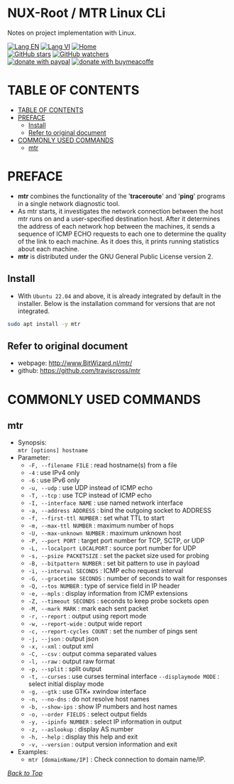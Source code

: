 # NUX-Root / MTR Linux CLi
Notes on project implementation with Linux.

[![Lang EN](https://img.shields.io/badge/lang-en-green)](Mtr-CLi.md)
[![Lang VI](https://img.shields.io/badge/lang-vi-yellow)](Mtr-CLi.vi.md)
[![Home](https://img.shields.io/badge/Main-blue)](../README.md)<br/>
[![GitHub stars](https://img.shields.io/github/stars/quachdoduy/NUX-Root?logo=GitHub&style=flat&color=red)](https://github.com/quachdoduy/NUX-Root/stargazers)
[![GitHub watchers](https://img.shields.io/github/watchers/quachdoduy/NUX-Root?logo=GitHub&style=flat&color=blue)](https://github.com/quachdoduy/NUX-Root/watchers)<br/>
[![donate with paypal](https://img.shields.io/badge/Like_it%3F-Donate!-green?logo=githubsponsors&logoColor=orange&style=flat)](https://paypal.me/quachdoduy)
[![donate with buymeacoffe](https://img.shields.io/badge/Like_it%3F-Donate!-blue?logo=githubsponsors&logoColor=orange&style=flat)](https://buymeacoffee.com/quachdoduy)

# TABLE OF CONTENTS
- [TABLE OF CONTENTS](#table-of-contents)
- [PREFACE](#preface)
    - [Install](#install)
    - [Refer to original document](#refer-to-original-document)
- [COMMONLY USED COMMANDS](#commonly-used-commands)
    - [mtr](#mtr)

# PREFACE
- **mtr** combines the functionality of the '**traceroute**' and '**ping**' programs in a single network diagnostic tool.
- As mtr starts, it investigates the network connection between the host mtr runs on and a user-specified destination host. After it determines the address of each network hop between the machines, it sends a sequence of ICMP ECHO requests to each one to determine the quality of the link to each machine. As it does this, it prints running statistics about each machine.
- **mtr** is distributed under the GNU General Public License version 2.

## Install
- With `Ubuntu 22.04` and above, it is already integrated by default in the installer. Below is the installation command for versions that are not integrated.
```bash
sudo apt install -y mtr
```

## Refer to original document
- webpage: http://www.BitWizard.nl/mtr/
- github: https://github.com/traviscross/mtr

# COMMONLY USED COMMANDS

## mtr
- Synopsis:<br>
    `mtr [options] hostname`<br>
- Parameter:
    * `-F, --filename FILE`       : read hostname(s) from a file
    * `-4`                        : use IPv4 only
    * `-6`                        : use IPv6 only
    * `-u, --udp`                 : use UDP instead of ICMP echo
    * `-T, --tcp`                 : use TCP instead of ICMP echo
    * `-I, --interface NAME`      : use named network interface
    * `-a, --address ADDRESS`     : bind the outgoing socket to ADDRESS
    * `-f, --first-ttl NUMBER`    : set what TTL to start
    * `-m, --max-ttl NUMBER`      : maximum number of hops
    * `-U, --max-unknown NUMBER`  : maximum unknown host
    * `-P, --port PORT`           : target port number for TCP, SCTP, or UDP
    * `-L, --localport LOCALPORT` : source port number for UDP
    * `-s, --psize PACKETSIZE`    : set the packet size used for probing
    * `-B, --bitpattern NUMBER`   : set bit pattern to use in payload
    * `-i, --interval SECONDS`    : ICMP echo request interval
    * `-G, --gracetime SECONDS`   : number of seconds to wait for responses
    * `-Q, --tos NUMBER`          : type of service field in IP header
    * `-e, --mpls`                : display information from ICMP extensions
    * `-Z, --timeout SECONDS`     : seconds to keep probe sockets open
    * `-M, --mark MARK`           : mark each sent packet
    * `-r, --report`              : output using report mode
    * `-w, --report-wide`         : output wide report
    * `-c, --report-cycles COUNT` : set the number of pings sent
    * `-j, --json`                : output json
    * `-x, --xml`                 : output xml
    * `-C, --csv`                 : output comma separated values
    * `-l, --raw`                 : output raw format
    * `-p, --split`               : split output
    * `-t, --curses`              : use curses terminal interface
          `--displaymode MODE`    : select initial display mode
    * `-g, --gtk`                 : use GTK+ xwindow interface
    * `-n, --no-dns`              : do not resolve host names
    * `-b, --show-ips`            : show IP numbers and host names
    * `-o, --order FIELDS`        : select output fields
    * `-y, --ipinfo NUMBER`       : select IP information in output
    * `-z, --aslookup`            : display AS number
    * `-h, --help`                : display this help and exit
    * `-v, --version`             : output version information and exit
- Examples:
    - `mtr [domainName/IP]` : Check connection to domain name/IP.

*[Back to Top](#nux-root--iproute2-linux-cli)*